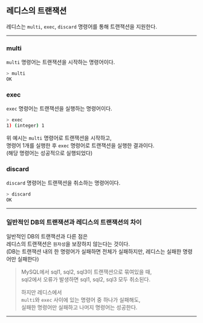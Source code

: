## 레디스의 트랜잭션

레디스는 `multi`, `exec`, `discard` 명령어를 통해 트랜잭션을 지원한다.

---

### multi

`multi` 명령어는 트랜잭션을 시작하는 명령어이다.

```bash
> multi
OK
```

### exec

`exec` 명령어는 트랜잭션을 실행하는 명령어이다.

```bash
> exec
1) (integer) 1
```

위 예시는 `multi` 명령어로 트랜잭션을 시작하고,  
명령어 1개를 실행한 후 `exec` 명령어로 트랜잭션을 실행한 결과이다.  
(해당 명령어는 성공적으로 실행되었다)

### discard

`discard` 명령어는 트랜잭션을 취소하는 명령어이다.

```bash
> discard
OK
```

---

### 일반적인 DB의 트랜잭션과 레디스의 트랜잭션의 차이

일반적인 DB의 트랜잭션과 다른 점은  
레디스의 트랜잭션은 `원자성`을 보장하지 않는다는 것이다.  
(DB는 트랜잭션 내의 한 명령어가 실패하면 전체가 실패하지만, 레디스는 실패한 명령어만 실패한다)

> MySQL에서 sql1, sql2, sql3이 트랜잭션으로 묶여있을 때,  
> sql2에서 오류가 발생하면 sql1, sql2, sql3 모두 취소된다.
> 
> 하지만 레디스에서  
> `multi`와 `exec` 사이에 있는 명령어 중 하나가 실패해도,  
> 실패한 명령어만 실패하고 나머지 명령어는 성공한다.

---
